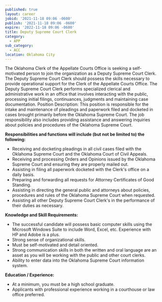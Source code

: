 ```yaml
---
published: true
layout: career
jobid: '2021-11-18 09:06 -0600'
publish: '2021-11-18 09:06 -0600'
expire: '2022-11-18 09:06 -0600'
title: Deputy Supreme Court Clerk
category:
  - APP
sub_category:
  - ACC
location: Oklahoma City
---
```

The Oklahoma Clerk of the Appellate Courts Office is seeking a self-motivated person to join the organization as a Deputy Supreme Court Clerk. The Deputy Supreme Court Clerk should possess the skills necessary to provide operational support for the Clerk of the Appellate Courts Office. The Deputy Supreme Court Clerk performs specialized clerical and administrative work in an office that involves interacting with the public, processing initial filings, continuances, judgments and maintaining case documentation.
Position Description: This position is responsible for the intake and maintenance of pleadings and paperwork filed and docketed in cases brought primarily before the Oklahoma Supreme Court. The job responsibility also includes providing assistance and answering inquiries about policies and procedures of the Oklahoma Supreme Court.

**Responsibilities and functions will include (but not be limited to) the following:**
- Receiving and docketing pleadings in all civil cases filed with the Oklahoma Supreme Court and the Oklahoma Court of Civil Appeals.
- Receiving and processing Orders and Opinions issued by the Oklahoma Supreme Court and ensuring they are properly mailed out.
- Assisting in filing all paperwork docketed with the Clerk's office on a daily basis.
- Preparing and forwarding all requests for Attorney Certificates of Good Standing.
- Assisting in directing the general public and attorneys about policies, procedures and rules of the Oklahoma Supreme Court when requested.
- Assisting all other Deputy Supreme Court Clerk's in the performance of their duties as necessary.

**Knowledge and Skill Requirements:**
- The successful candidate will possess basic computer skills using the Microsoft Windows Suite to include Word, Excel, etc. Experience with HP and Adobe is a plus.
- Strong sense of organizational skills.
- Must be self-motivated and detail oriented.
- Strong communication skills in both the written and oral language are an asset as you will be working with the public and other court clerks.
- Ability to enter data into the Oklahoma Supreme Court information system.

**Education / Experience:**
- At a minimum, you must be a high school graduate.
- Applicants with professional experience working in a courthouse or law office preferred.
